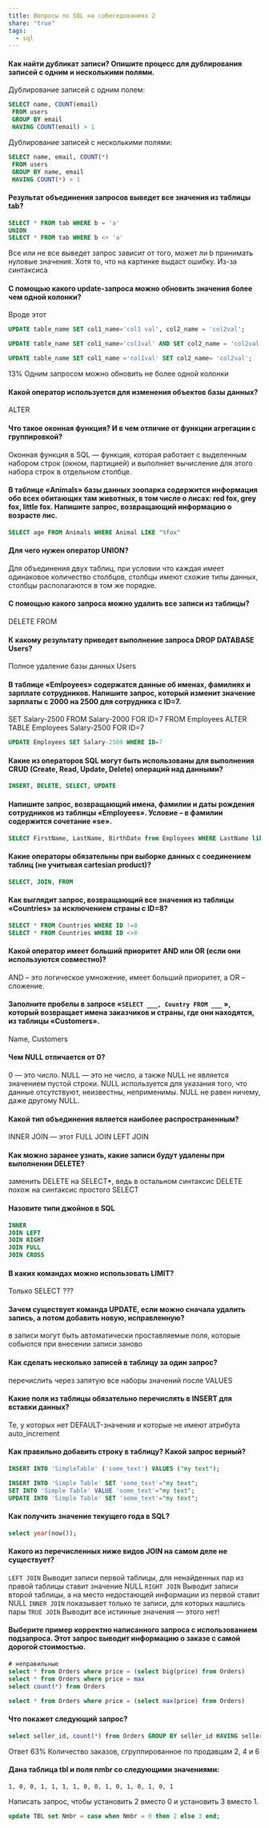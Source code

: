 ```yaml
---
title: Вопросы по SQL на собеседованиях 2
share: "true"
tags:
  - sql
---
```

#### Как найти дубликат записи? Опишите процесс для дублирования записей с одним и несколькими полями.
Дублирование записей с одним полем:

```sql
SELECT name, COUNT(email)
 FROM users
 GROUP BY email
 HAVING COUNT(email) > 1
```

Дублирование записей с несколькими полями:

```sql
SELECT name, email, COUNT(*)
 FROM users
 GROUP BY name, email
 HAVING COUNT(*) > 1
```


#### Результат объединения запросов выведет все значения из таблицы tab?

```sql
SELECT * FROM tab WHERE b = 'a'
UNION
SELECT * FROM tab WHERE b <> 'a'
```

Все или не все выведет запрос зависит от того, может ли b принимать нуловые значения. Хотя то, что на картинке выдаст ошибку. Из-за синтаксиса

#### С помощью какого update-запроса можно обновить значения более чем одной колонки?
Вроде этот
```sql
UPDATE table_name SET col1_name='col1 val', col2_name = 'col2val';
```

```sql
UPDATE table_name SET col1_name='col1val' AND SET col2_name = 'col2val';
```
```sql
UPDATE table_name SET col1_name ='col1val' SET col2_name= 'col2val';
```

13% Одним запросом можно обновить не более одной колонки

#### Какой оператор используется для изменения объектов базы данных?
ALTER

#### Что такое оконная функция? И в чем отличие от функции агрегации с группировкой?
Оконная функция в SQL — функция, которая работает с выделенным набором строк (окном, партицией) и выполняет вычисление для этого набора строк в отдельном столбце.

#### В таблице «Animals» базы данных зоопарка содержится информация обо всех обитающих там животных, в том числе о лисах: red fox, grey fox, little fox. Напишите запрос, возвращающий информацию о возрасте лис.

```sql
SELECT age FROM Animals WHERE Animal LIKE "%fox"
```

#### Для чего нужен оператор UNION?
Для объединения двух таблиц, при условии что каждая имеет одинаковое количество столбцов, столбцы имеют схожие типы данных, столбцы располагаются в том же порядке.

#### С помощью какого запроса можно удалить все записи из таблицы?
DELETE FROM

#### К какому результату приведет выполнение запроса DROP DATABASE Users?
Полное удаление базы данных Users

#### В таблице «Emlpoyees» содержатся данные об именах, фамилиях и зарплате сотрудников. Напишите запрос, который изменит значение зарплаты с 2000 на 2500 для сотрудника с ID=7.

SET Salary-2500 FROM Salary-2000 FOR ID=7 FROM Employees
ALTER TABLE Employees Salary-2500 FOR ID=7

```sql
UPDATE Employees SET Salary-2500 WHERE ID=7
```

#### Какие из операторов SQL могут быть использованы для выполнения CRUD (Create, Read, Update, Delete) операций над данными?

```sql
INSERT, DELETE, SELECT, UPDATE
```

#### Напишите запрос, возвращающий имена, фамилии и даты рождения сотрудников из таблицы «Employees». Условие – в фамилии содержится сочетание «se».

```sql
SELECT FirstName, LastName, BirthDate from Employees WHERE LastName like "%se%"
```

####  Какие операторы обязательны при выборке данных с соединением таблиц (не учитывая cartesian product)?

```sql
SELECT, JOIN, FROM
```

#### Как выглядит запрос, возвращающий все значения из таблицы «Countries» за исключением страны с ID=8?

```sql
SELECT * FROM Countries WHERE ID !=8
SELECT * FROM Countries WHERE ID <>8
```

#### Какой оператор имеет больший приоритет AND или OR (если они используются совместно)?
AND – это логическое умножение, имеет больший приоритет, а OR – сложение.

#### Заполните пробелы в запросе «`SELECT ___, Сountry FROM ___` », который возвращает имена заказчиков и страны, где они находятся, из таблицы «Customers».
Name, Customers

#### Чем NULL отличается от 0?
0 — это число.
NULL — это не число, а также NULL не является значением пустой строки. NULL используется для указания того, что данные отсутствуют, неизвестны, неприменимы. NULL не равен ничему, даже другому NULL.

#### Какой тип объединения является наиболее распространенным?
INNER JOIN — этот
FULL JOIN
LEFT JOIN

#### Как можно заранее узнать, какие записи будут удалены при выполнении DELETE?
заменить DELETE на SELECT*, ведь в остальном синтаксис DELETE похож на синтаксис простого SELECT

#### Назовите типи джойнов в SQL

```sql
INNER
JOIN LEFT
JOIN RIGHT
JOIN FULL
JOIN CROSS
```

#### В каких командах можно использовать LIMIT?
Только SELECT ???

#### Зачем существует команда UPDATE, если можно сначала удалить запись, а потом добавить новую, исправленную?
в записи могут быть автоматически проставляемые поля, которые собьются при внесении записи заново

#### Как сделать несколько записей в таблицу за один запрос?
перечислить через запятую все наборы значений после VALUES

#### Какие поля из таблицы обязательно перечислять в INSERT для вставки данных?
Те, у которых нет DEFAULT-значения и которые не имеют атрибута auto_increment

#### Как правильно добавить строку в таблицу? Какой запрос верный?
```sql
INSERT INTO 'SimpleTable' ('some_text') VALUES ("my text");
```


```sql
INSERT INTO 'Simple Table' SET 'some_text'="my text";
SET INTO 'Simple Table' VALUE 'some_text'="my text";
UPDATE INTO 'Simple Table' SET 'some_text'="my text";
```

#### Как получить значение текущего года в SQL?

```sql
select year(now());
```

#### Какого из перечисленных ниже видов JOIN на самом деле не существует?
`LEFT JOIN` Выводит записи первой таблицы, для ненайденных пар из правой таблицы ставит значение NULL
`RIGHT JOIN` Выводит записи второй таблицы, а на место недостающей информации из первой ставит NULL
`INNER JOIN` показывает только те записи, для которых нашлись пары
`TRUE JOIN` Выводит все истинные значения — этого нет!

#### Выберите пример корректно написанного запроса с использованием подзапроса. Этот запрос выводит информацию о заказе с самой дорогой стоимостью.

```sql
# неправильные
select * from Orders where price = (select big(price) from Orders)
select * from Orders where price = max
select count(*) from Orders
```

```sql
select * from Orders where price = (select max(price) from Orders)
```

#### Что покажет следующий запрос?
```sql
select seller_id, count(*) from Orders GROUP BY seller_id HAVING seller_id IN (2,4,6);
```

Ответ
63% Количество заказов, сгруппированное по продавцам 2, 4 и 6

#### Дана таблица tbl и поля nmbr со следующими значениями:
```
1, 0, 0, 1, 1, 1, 1, 0, 0, 1, 0, 1, 0, 1, 0, 1
```

Написать запрос, чтобы установить 2 вместо 0 и установить 3 вместо 1.

```sql
update TBL set Nmbr = case when Nmbr = 0 then 2 else 3 end;
```